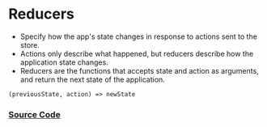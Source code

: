# Reducers

- Specify how the app's state changes in response to actions sent to the store.
- Actions only describe what happened, but reducers describe how the application state changes.
- Reducers are the functions that accepts state and action as arguments, and return the next state of the application.

```
(previousState, action) => newState
```

### [Source Code](https://github.com/mycodingx/redux-demo/tree/reducers)
